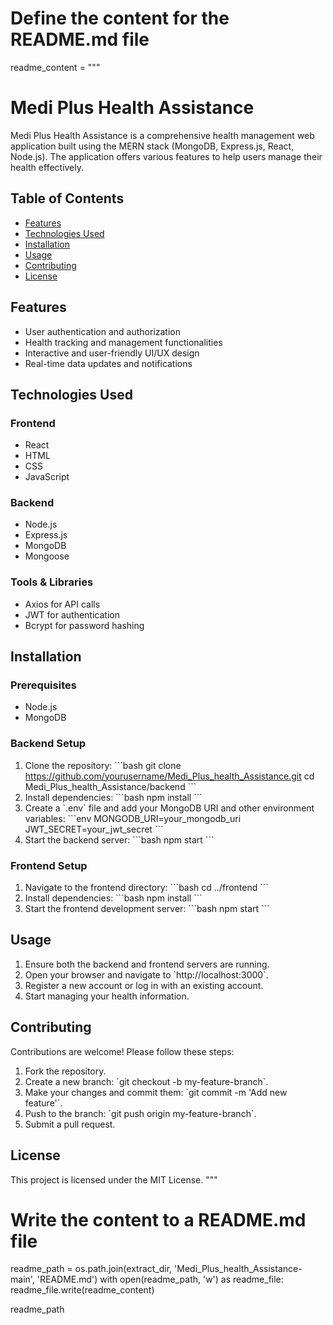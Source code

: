 # Define the content for the README.md file
readme_content = """
# Medi Plus Health Assistance

Medi Plus Health Assistance is a comprehensive health management web application built using the MERN stack (MongoDB, Express.js, React, Node.js). The application offers various features to help users manage their health effectively.

## Table of Contents
- [Features](#features)
- [Technologies Used](#technologies-used)
- [Installation](#installation)
- [Usage](#usage)
- [Contributing](#contributing)
- [License](#license)

## Features
- User authentication and authorization
- Health tracking and management functionalities
- Interactive and user-friendly UI/UX design
- Real-time data updates and notifications

## Technologies Used
### Frontend
- React
- HTML
- CSS
- JavaScript

### Backend
- Node.js
- Express.js
- MongoDB
- Mongoose

### Tools & Libraries
- Axios for API calls
- JWT for authentication
- Bcrypt for password hashing

## Installation

### Prerequisites
- Node.js
- MongoDB

### Backend Setup
1. Clone the repository:
   \`\`\`bash
   git clone https://github.com/yourusername/Medi_Plus_health_Assistance.git
   cd Medi_Plus_health_Assistance/backend
   \`\`\`
2. Install dependencies:
   \`\`\`bash
   npm install
   \`\`\`
3. Create a \`.env\` file and add your MongoDB URI and other environment variables:
   \`\`\`env
   MONGODB_URI=your_mongodb_uri
   JWT_SECRET=your_jwt_secret
   \`\`\`
4. Start the backend server:
   \`\`\`bash
   npm start
   \`\`\`

### Frontend Setup
1. Navigate to the frontend directory:
   \`\`\`bash
   cd ../frontend
   \`\`\`
2. Install dependencies:
   \`\`\`bash
   npm install
   \`\`\`
3. Start the frontend development server:
   \`\`\`bash
   npm start
   \`\`\`

## Usage
1. Ensure both the backend and frontend servers are running.
2. Open your browser and navigate to \`http://localhost:3000\`.
3. Register a new account or log in with an existing account.
4. Start managing your health information.

## Contributing
Contributions are welcome! Please follow these steps:
1. Fork the repository.
2. Create a new branch: \`git checkout -b my-feature-branch\`.
3. Make your changes and commit them: \`git commit -m 'Add new feature'\`.
4. Push to the branch: \`git push origin my-feature-branch\`.
5. Submit a pull request.

## License
This project is licensed under the MIT License.
"""

# Write the content to a README.md file
readme_path = os.path.join(extract_dir, 'Medi_Plus_health_Assistance-main', 'README.md')
with open(readme_path, 'w') as readme_file:
    readme_file.write(readme_content)

readme_path

